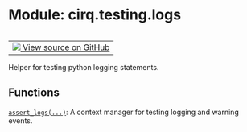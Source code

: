 <div itemscope itemtype="http://developers.google.com/ReferenceObject">
<meta itemprop="name" content="cirq.testing.logs" />
<meta itemprop="path" content="Stable" />
</div>

# Module: cirq.testing.logs

<!-- Insert buttons and diff -->

<table class="tfo-notebook-buttons tfo-api" align="left">

<td>
  <a target="_blank" href="https://github.com/quantumlib/cirq/tree/master/cirq/testing/logs.py">
    <img src="https://www.tensorflow.org/images/GitHub-Mark-32px.png" />
    View source on GitHub
  </a>
</td>
</table>



Helper for testing python logging statements.



## Functions

[`assert_logs(...)`](../../cirq/testing/assert_logs.md): A context manager for testing logging and warning events.

